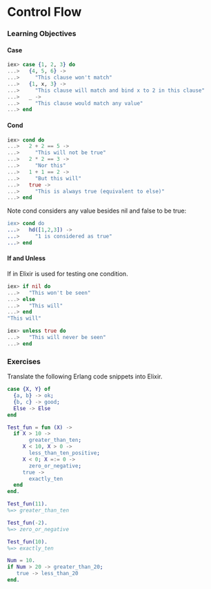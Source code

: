 # Control Flow

### Learning Objectives

#### Case

```elixir
iex> case {1, 2, 3} do
...>   {4, 5, 6} ->
...>     "This clause won't match"
...>   {1, x, 3} ->
...>     "This clause will match and bind x to 2 in this clause"
...>   _ ->
...>     "This clause would match any value"
...> end
```

#### Cond

```elixir
iex> cond do
...>   2 + 2 == 5 ->
...>     "This will not be true"
...>   2 * 2 == 3 ->
...>     "Nor this"
...>   1 + 1 == 2 ->
...>     "But this will"
...>   true ->
...>     "This is always true (equivalent to else)"
...> end
```

Note cond considers any value besides nil and false to be true:

```erlang
iex> cond do
...>   hd([1,2,3]) ->
...>     "1 is considered as true"
...> end
```

#### If and Unless

If in Elixir is used for testing one condition.

```elixir
iex> if nil do
...>   "This won't be seen"
...> else
...>   "This will"
...> end
"This will"

iex> unless true do
...>   "This will never be seen"
...> end
```

### Exercises

Translate the following Erlang code snippets into Elixir.

```erlang
case {X, Y} of
  {a, b} -> ok;
  {b, c} -> good;
  Else -> Else
end
```

```erlang
Test_fun = fun (X) ->
  if X > 10 ->
       greater_than_ten;
     X < 10, X > 0 ->
       less_than_ten_positive;
     X < 0; X =:= 0 ->
       zero_or_negative;
     true ->
       exactly_ten
  end
end.

Test_fun(11).
%=> greater_than_ten

Test_fun(-2).
%=> zero_or_negative

Test_fun(10).
%=> exactly_ten
```

```erlang
Num = 10.
if Num > 20 -> greater_than_20;
   true -> less_than_20
end.
```